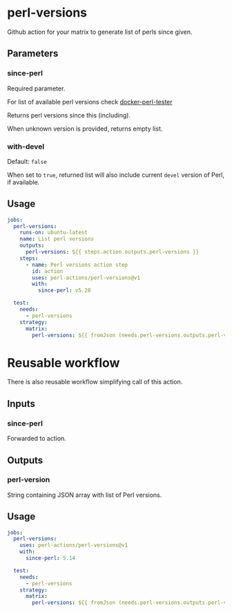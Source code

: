 
# perl-versions

Github action for your matrix to generate list of perls since given.

## Parameters

### since-perl

Required parameter.

For list of available perl versions check
[docker-perl-tester](https://github.com/Perl/docker-perl-tester#using-docker-images-for-your-projects)

Returns perl versions since this (including).

When unknown version is provided, returns empty list.

### with-devel

Default: `false`

When set to `true`, returned list will also include current `devel` version of Perl,
if available.

## Usage

```yaml
jobs:
  perl-versions:
    runs-on: ubuntu-latest
    name: List perl versions
    outputs:
      perl-versions: ${{ steps.action.outputs.perl-versions }}
    steps:
      - name: Perl versions action step
        id: action
        uses: perl-actions/perl-versions@v1
        with:
          since-perl: v5.20

  test:
    needs:
      - perl-versions
    strategy:
      matrix:
        perl-versions: ${{ fromJson (needs.perl-versions.outputs.perl-versions) }}

```

# Reusable workflow

There is also reusable workflow simplifying call of this action.

## Inputs

### since-perl

Forwarded to action.

## Outputs

### perl-version

String containing JSON array with list of Perl versions.

## Usage

```yaml
jobs:
  perl-versions:
    uses: perl-actions/perl-versions@v1
    with:
      since-perl: 5.14

  test:
    needs:
      - perl-versions
    strategy:
      matrix:
        perl-versions: ${{ fromJson (needs.perl-versions.outputs.perl-versions) }}
```
